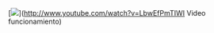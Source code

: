 [![](http://img.youtube.com/vi/LbwEfPmTIWI/0.jpg)](http://www.youtube.com/watch?v=LbwEfPmTIWI Video funcionamiento)
